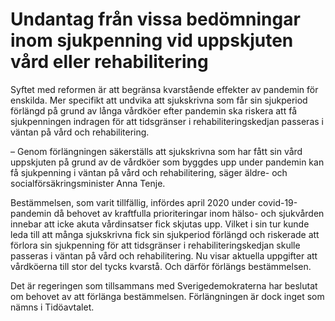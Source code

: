 # Undantag från vissa bedömningar inom sjukpenning vid uppskjuten vård eller rehabilitering

Syftet med reformen är att begränsa kvarstående effekter av pandemin för enskilda. Mer specifikt att undvika att sjukskrivna som får sin sjukperiod förlängd på grund av långa vårdköer efter pandemin ska riskera att få sjukpenningen indragen för att tidsgränser i rehabiliteringskedjan passeras i väntan på vård och rehabilitering.

– Genom förlängningen säkerställs att sjukskrivna som har fått sin vård uppskjuten på grund av de vårdköer som byggdes upp under pandemin kan få sjukpenning i väntan på vård och rehabilitering, säger äldre\- och socialförsäkringsminister Anna Tenje.

Bestämmelsen, som varit tillfällig, infördes april 2020 under covid\-19\-pandemin då behovet av kraftfulla prioriteringar inom hälso\- och sjukvården innebar att icke akuta vårdinsatser fick skjutas upp. Vilket i sin tur kunde leda till att många sjukskrivna fick sin sjukperiod förlängd och riskerade att förlora sin sjukpenning för att tidsgränser i rehabiliteringskedjan skulle passeras i väntan på vård och rehabilitering. Nu visar aktuella uppgifter att vårdköerna till stor del tycks kvarstå. Och därför förlängs bestämmelsen.

Det är regeringen som tillsammans med Sverigedemokraterna har beslutat om behovet av att förlänga bestämmelsen. Förlängningen är dock inget som nämns i Tidöavtalet.
